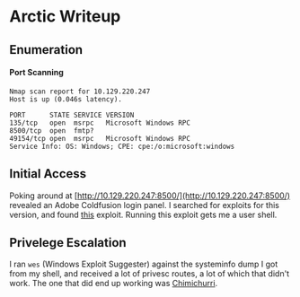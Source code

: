 # Arctic Writeup


## Enumeration

#### Port Scanning

```
Nmap scan report for 10.129.220.247
Host is up (0.046s latency).

PORT      STATE SERVICE VERSION
135/tcp   open  msrpc   Microsoft Windows RPC
8500/tcp  open  fmtp?
49154/tcp open  msrpc   Microsoft Windows RPC
Service Info: OS: Windows; CPE: cpe:/o:microsoft:windows
```



## Initial Access

Poking around at [http://10.129.220.247:8500/](http://10.129.220.247:8500/) revealed an Adobe Coldfusion login panel. I searched for exploits for this version, and found [this](https://www.exploit-db.com/exploits/50057) exploit.
Running this exploit gets me a user shell. 


## Privelege Escalation
I ran `wes` (Windows Exploit Suggester) against the systeminfo dump I got from my shell, and received a lot of privesc routes, a lot of which that didn't work. The one that did end up working was [Chimichurri](https://github.com/Re4son/Chimichurri).


